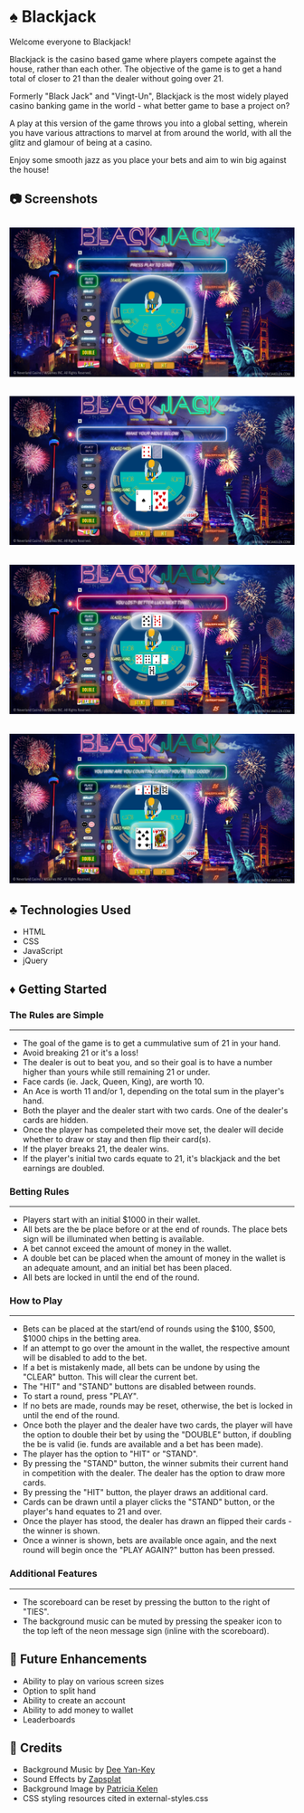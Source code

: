 # :spades: Blackjack 

Welcome everyone to Blackjack!

Blackjack is the casino based game where players compete against the house, rather than each other. The objective of the game is to get a hand total of closer to 21 than the dealer without going over 21.

Formerly "Black Jack" and "Vingt-Un", Blackjack is the most widely played casino banking game in the world - what better game to base a project on?

A play at this version of the game throws you into a global setting, wherein you have various attractions to marvel at from around the world, with all the glitz and glamour of being at a casino.

Enjoy some smooth jazz as you place your bets and aim to win big against the house!

## :camera: Screenshots

![Alt text](https://github.com/CharlesAta/Blackjack/blob/master/assets/imgs/OpeningScreen.png?raw=true)
---
![Alt text](https://github.com/CharlesAta/Blackjack/blob/master/assets/imgs/MiddleRound.png?raw=true)
---
![Alt text](https://github.com/CharlesAta/Blackjack/blob/master/assets/imgs/Loss.png?raw=true)
---
![Alt text](https://github.com/CharlesAta/Blackjack/blob/master/assets/imgs/Win.png?raw=true)
---

## :clubs: Technologies Used 

- HTML
- CSS
- JavaScript
- jQuery

## :diamonds: Getting Started 

### The Rules are Simple
---
- The goal of the game is to get a cummulative sum of 21 in your hand.
- Avoid breaking 21 or it's a loss!
- The dealer is out to beat you, and so their goal is to have a number higher than yours while still remaining 21 or under.
- Face cards (ie. Jack, Queen, King), are worth 10.
- An Ace is worth 11 and/or 1, depending on the total sum in the player's hand.
- Both the player and the dealer start with two cards. One of the dealer's cards are hidden.
- Once the player has compeleted their move set, the dealer will decide whether to draw or stay and then flip their card(s).
- If the player breaks 21, the dealer wins.
- If the player's initial two cards equate to 21, it's blackjack and the bet earnings are doubled.

### Betting Rules
---
- Players start with an initial $1000 in their wallet.
- All bets are the be place before or at the end of rounds. The place bets sign will be illuminated when betting is available.
- A bet cannot exceed the amount of money in the wallet.
- A double bet can be placed when the amount of money in the wallet is an adequate amount, and an initial bet has been placed.
- All bets are locked in until the end of the round.

### How to Play
---
- Bets can be placed at the start/end of rounds using the $100, $500, $1000 chips in the betting area.
- If an attempt to go over the amount in the wallet, the respective amount will be disabled to add to the bet.
- If a bet is mistakenly made, all bets can be undone by using the "CLEAR" button. This will clear the current bet.
- The "HIT" and "STAND" buttons are disabled between rounds.
- To start a round, press "PLAY".
- If no bets are made, rounds may be reset, otherwise, the bet is locked in until the end of the round.
- Once both the player and the dealer have two cards, the player will have the option to double their bet by using the "DOUBLE" button, if doubling the be is valid (ie. funds are available and a bet has been made).
- The player has the option to "HIT" or "STAND".
- By pressing the "STAND" button, the winner submits their current hand in competition with the dealer. The dealer has the option to draw more cards.
- By pressing the "HIT" button, the player draws an additional card.
- Cards can be drawn until a player clicks the "STAND" button, or the player's hand equates to 21 and over.
- Once the player has stood, the dealer has drawn an flipped their cards - the winner is shown.
- Once a winner is shown, bets are available once again, and the next round will begin once the "PLAY AGAIN?" button has been pressed.

### Additional Features
---
- The scoreboard can be reset by pressing the button to the right of "TIES".
- The background music can be muted by pressing the speaker icon to the top left of the neon message sign (inline with the scoreboard).

## :pencil: Future Enhancements

- Ability to play on various screen sizes
- Option to split hand
- Ability to create an account
- Ability to add money to wallet
- Leaderboards

## :pray: Credits
- Background Music by [Dee Yan-Key](https://freemusicarchive.org/music/Dee_Yan-Key)
- Sound Effects by [Zapsplat](https://www.zapsplat.com/)
- Background Image by [Patricia Kelen](https://www.artstation.com/artwork/gJOXRE)
- CSS styling resources cited in external-styles.css
